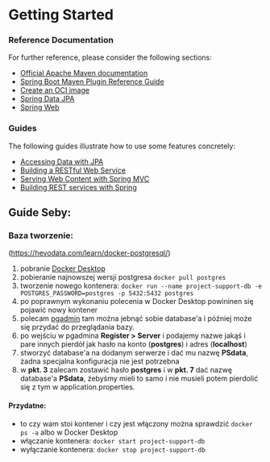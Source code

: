 # Getting Started

### Reference Documentation

For further reference, please consider the following sections:

* [Official Apache Maven documentation](https://maven.apache.org/guides/index.html)
* [Spring Boot Maven Plugin Reference Guide](https://docs.spring.io/spring-boot/docs/3.0.5/maven-plugin/reference/html/)
* [Create an OCI image](https://docs.spring.io/spring-boot/docs/3.0.5/maven-plugin/reference/html/#build-image)
* [Spring Data JPA](https://docs.spring.io/spring-boot/docs/3.0.5/reference/htmlsingle/#data.sql.jpa-and-spring-data)
* [Spring Web](https://docs.spring.io/spring-boot/docs/3.0.5/reference/htmlsingle/#web)

### Guides

The following guides illustrate how to use some features concretely:

* [Accessing Data with JPA](https://spring.io/guides/gs/accessing-data-jpa/)
* [Building a RESTful Web Service](https://spring.io/guides/gs/rest-service/)
* [Serving Web Content with Spring MVC](https://spring.io/guides/gs/serving-web-content/)
* [Building REST services with Spring](https://spring.io/guides/tutorials/rest/)


## Guide Seby:

### Baza tworzenie:
(https://hevodata.com/learn/docker-postgresql/)

1. pobranie [Docker Desktop](https://www.docker.com/products/docker-desktop/)
2. pobieranie najnowszej wersji postgresa `docker pull postgres`
3. tworzenie nowego kontenera: `docker run --name project-support-db -e POSTGRES_PASSWORD=postgres -p 5432:5432 postgres`
4. po poprawnym wykonaniu polecenia w Docker Desktop powininen się pojawić nowy kontener
5. polecam [pgadmin](https://www.pgadmin.org/download/) tam można jebnąć sobie database'a i później może się przydać do przeglądania bazy.
6. po wejściu w pgadmina **Register > Server** i podajemy nazwe jakąś i pare innych pierdół jak hasło na konto (**postgres**) i adres (**localhost**)
7. stworzyć database'a na dodanym serwerze i dać mu nazwę **PSdata**, żadna specjalna konfiguracja nie jest potrzebna
8. w **pkt. 3** zalecam zostawić hasło **postgres** i w **pkt. 7** dać nazwę database'a **PSdata**, żebyśmy mieli to samo i nie musieli potem pierdolić się z tym w application.properties. 

#### Przydatne:
- to czy wam stoi kontener i czy jest włączony można sprawdzić `docker ps -a` albo w Docker Desktop
- włączanie kontenera: `docker start project-support-db`
- wyłączanie kontenera: `docker stop project-support-db`


